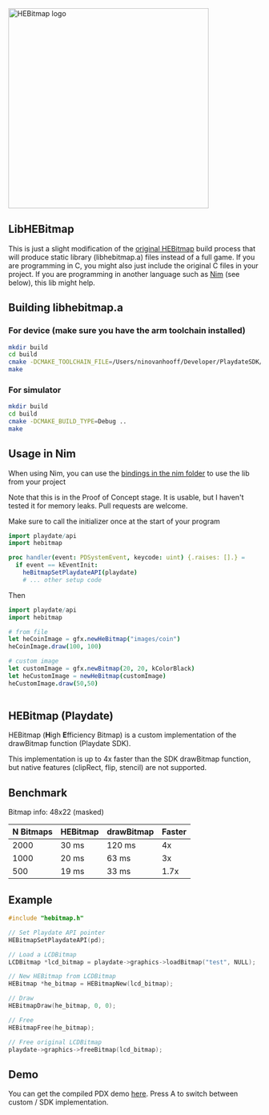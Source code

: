 <picture>
    <source media="(prefers-color-scheme: dark)" srcset="assets/logo-dark-512.png">
    <img src="assets/logo-light-512.png" width="400" alt="HEBitmap logo">
</picture>

## LibHEBitmap
This is just a slight modification of the [original HEBitmap](https://github.com/risolvipro/HEBitmap) build process that will produce static library (libhebitmap.a) files instead of a full game. If you are programming in C, you might also just include the original C files in your project. If you are programming in another language such as [Nim](https://github.com/samdze/playdate-nim) (see below), this lib might help.

## Building libhebitmap.a

### For device (make sure you have the arm toolchain installed)
```bash
mkdir build
cd build
cmake -DCMAKE_TOOLCHAIN_FILE=/Users/ninovanhooff/Developer/PlaydateSDK/C_API/buildsupport/arm.cmake -DCMAKE_BUILD_TYPE=Release ..
make
```

### For simulator
```bash
mkdir build
cd build
cmake -DCMAKE_BUILD_TYPE=Debug ..
make
```

## Usage in Nim
When using Nim, you can use the [bindings in the nim folder](nim/hebitmap.nim) to use the lib from your project

Note that this is in the Proof of Concept stage. It is usable, but I haven't tested it for memory leaks. Pull requests are welcome.

Make sure to call the initializer once at the start of your program

```nim
import playdate/api
import hebitmap

proc handler(event: PDSystemEvent, keycode: uint) {.raises: [].} =
  if event == kEventInit:
    heBitmapSetPlaydateAPI(playdate)
    # ... other setup code
```

Then

```nim
import playdate/api
import hebitmap

# from file
let heCoinImage = gfx.newHeBitmap("images/coin")
heCoinImage.draw(100, 100)

# custom image
let customImage = gfx.newBitmap(20, 20, kColorBlack)
let heCustomImage = newHeBitmap(customImage)
heCustomImage.draw(50,50)
    
```


## HEBitmap (Playdate)

HEBitmap (**H**igh **E**fficiency Bitmap) is a custom implementation of the drawBitmap function (Playdate SDK).

This implementation is up to 4x faster than the SDK drawBitmap function, but native features (clipRect, flip, stencil) are not supported.

## Benchmark

Bitmap info: 48x22 (masked)

| N Bitmaps | HEBitmap | drawBitmap | Faster
|:---|:---|:---|:---|
| 2000 | 30 ms | 120 ms | 4x
| 1000 | 20 ms | 63 ms | 3x
| 500 | 19 ms | 33 ms | 1.7x

## Example

```c
#include "hebitmap.h"

// Set Playdate API pointer
HEBitmapSetPlaydateAPI(pd);

// Load a LCDBitmap
LCDBitmap *lcd_bitmap = playdate->graphics->loadBitmap("test", NULL);

// New HEBitmap from LCDBitmap
HEBitmap *he_bitmap = HEBitmapNew(lcd_bitmap);

// Draw
HEBitmapDraw(he_bitmap, 0, 0);

// Free
HEBitmapFree(he_bitmap);

// Free original LCDBitmap
playdate->graphics->freeBitmap(lcd_bitmap);
```

## Demo

You can get the compiled PDX demo [here](demo/HEBitmap.pdx.zip "PDX demo"). Press A to switch between custom / SDK implementation.

